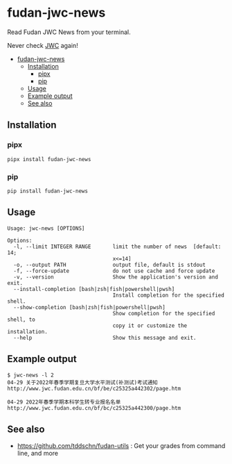 # fudan-jwc-news

Read Fudan JWC News from your terminal. 

Never check [JWC](https://jwc.fudan.edu.cn/) again!


- [fudan-jwc-news](#fudan-jwc-news)
  - [Installation](#installation)
    - [pipx](#pipx)
    - [pip](#pip)
  - [Usage](#usage)
  - [Example output](#example-output)
  - [See also](#see-also)

## Installation

### pipx

```
pipx install fudan-jwc-news
```

### pip

```
pip install fudan-jwc-news
```

## Usage

```
Usage: jwc-news [OPTIONS]

Options:
  -l, --limit INTEGER RANGE       limit the number of news  [default: 14;
                                  x<=14]
  -o, --output PATH               output file, default is stdout
  -f, --force-update              do not use cache and force update
  -v, --version                   Show the application's version and exit.
  --install-completion [bash|zsh|fish|powershell|pwsh]
                                  Install completion for the specified shell.
  --show-completion [bash|zsh|fish|powershell|pwsh]
                                  Show completion for the specified shell, to
                                  copy it or customize the installation.
  --help                          Show this message and exit.
```

## Example output
```
$ jwc-news -l 2
04-29 关于2022年春季学期复旦大学水平测试(补测试)考试通知
http://www.jwc.fudan.edu.cn/bf/be/c25325a442302/page.htm

04-29 2022年春季学期本科学生转专业报名名单
http://www.jwc.fudan.edu.cn/bf/bc/c25325a442300/page.htm

```

## See also

- https://github.com/tddschn/fudan-utils : Get your grades from command line, and more